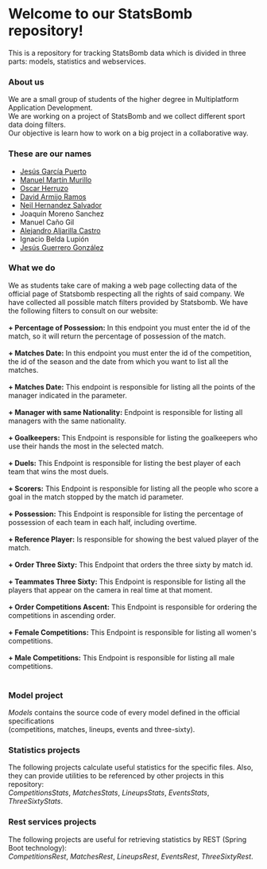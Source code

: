 # Welcome to our StatsBomb repository!

This is a repository for tracking StatsBomb data which is divided in three parts: models, statistics and webservices. 

### About us

We are a small group of students of the higher degree in Multiplatform Application Development.<br>
We are working on a project of StatsBomb and we collect different sport data doing filters.<br>
Our objective is learn how to work on a big project in a collaborative way.

### These are our names

- [Jesús García Puerto](www.linkedin.com/in/jesus-garcia-puerto-57526825b)
- [Manuel Martín Murillo](www.linkedin.com/in/manuel-martín-murillo-980699262)
- [Oscar Herruzo](www.linkedin.com/in/oscar-herruzo-640683214)
- [David Armijo Ramos](https://www.linkedin.com/in/david-armijo-ramos-56a198266)
- [Neil Hernandez Salvador](https://www.linkedin.com/in/neilhdez)
- Joaquín Moreno Sanchez
- Manuel Caño Gil
- [Alejandro Aljarilla Castro](www.linkedin.com/in/alejandro-aljarilla-castro-961b81265)
- Ignacio Belda Lupión
- [Jesús Guerrero González](www.linkedin.com/in/jesús-guerrero-0b503620a)

### What we do

We as students take care of making a web page collecting data of the official page of Statsbomb respecting all the rights of said company. We have collected all possible match filters provided by Statsbomb. We have the following filters to consult on our website: <br> <br>
<b>+ Percentage of Possession:</b> In this endpoint you must enter the id of the match, so it will return the percentage of possession of the match. <br> <br>
<b>+ Matches Date:</b> In this endpoint you must enter the id of the competition, the id of the season and the date from which you want to list all the matches. <br> <br>
<b>+ Matches Date:</b> This endpoint is responsible for listing all the points of the manager indicated in the parameter. <br> <br>
<b>+ Manager with same Nationality:</b> Endpoint is responsible for listing all managers with the same nationality. <br> <br>
<b>+ Goalkeepers:</b> This Endpoint is responsible for listing the goalkeepers who use their hands the most in the selected match. <br> <br>
<b>+ Duels:</b> This Endpoint is responsible for listing the best player of each team that wins the most duels. <br> <br>
<b>+ Scorers:</b> This Endpoint is responsible for listing all the people who score a goal in the match stopped by the match id parameter. <br> <br>
<b>+ Possession:</b> This Endpoint is responsible for listing the percentage of possession of each team in each half, including overtime. <br> <br>
<b>+ Reference Player:</b> Is responsible for showing the best valued player of the match. <br> <br>
<b>+ Order Three Sixty:</b> This Endpoint that orders the three sixty by match id. <br> <br>
<b>+ Teammates Three Sixty:</b> This Endpoint is responsible for listing all the players that appear on the camera in real time at that moment. <br> <br>
<b>+ Order Competitions Ascent:</b> This Endpoint is responsible for ordering the competitions in ascending order. <br> <br>
<b>+ Female Competitions:</b> This Endpoint is responsible for listing all women's competitions. <br> <br>
<b>+ Male Competitions:</b> This Endpoint is responsible for listing all male competitions. <br> <br>

### Model project

*Models* contains the source code of every model defined in the official specifications <br>
(competitions, matches, lineups, events and three-sixty).

### Statistics projects

The following projects calculate useful statistics for the specific files. Also, <br>
they can provide utilities to be referenced by other projects in this repository:<br>
*CompetitionsStats*, *MatchesStats*, *LineupsStats*, *EventsStats*, *ThreeSixtyStats*.

### Rest services projects

The following projects are useful for retrieving statistics by REST (Spring Boot technology): <br>
*CompetitionsRest*, *MatchesRest*, *LineupsRest*, *EventsRest*, *ThreeSixtyRest*.


